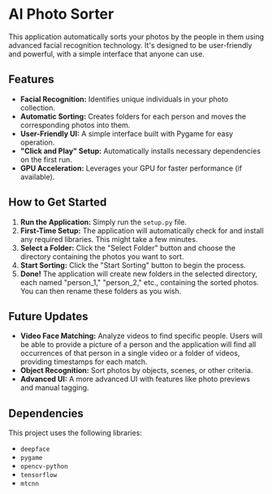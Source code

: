 # AI Photo Sorter

This application automatically sorts your photos by the people in them using advanced facial recognition technology. It's designed to be user-friendly and powerful, with a simple interface that anyone can use.

## Features

- **Facial Recognition:**  Identifies unique individuals in your photo collection.
- **Automatic Sorting:**  Creates folders for each person and moves the corresponding photos into them.
- **User-Friendly UI:** A simple interface built with Pygame for easy operation.
- **"Click and Play" Setup:** Automatically installs necessary dependencies on the first run.
- **GPU Acceleration:**  Leverages your GPU for faster performance (if available).

## How to Get Started

1. **Run the Application:** Simply run the `setup.py` file.
2. **First-Time Setup:** The application will automatically check for and install any required libraries. This might take a few minutes.
3. **Select a Folder:**  Click the "Select Folder" button and choose the directory containing the photos you want to sort.
4. **Start Sorting:** Click the "Start Sorting" button to begin the process.
5. **Done!** The application will create new folders in the selected directory, each named "person_1," "person_2," etc., containing the sorted photos. You can then rename these folders as you wish.

## Future Updates

- **Video Face Matching:** Analyze videos to find specific people. Users will be able to provide a picture of a person and the application will find all occurrences of that person in a single video or a folder of videos, providing timestamps for each match.
- **Object Recognition:**  Sort photos by objects, scenes, or other criteria.
- **Advanced UI:**  A more advanced UI with features like photo previews and manual tagging.

## Dependencies

This project uses the following libraries:

- `deepface`
- `pygame`
- `opencv-python`
- `tensorflow`
- `mtcnn`

